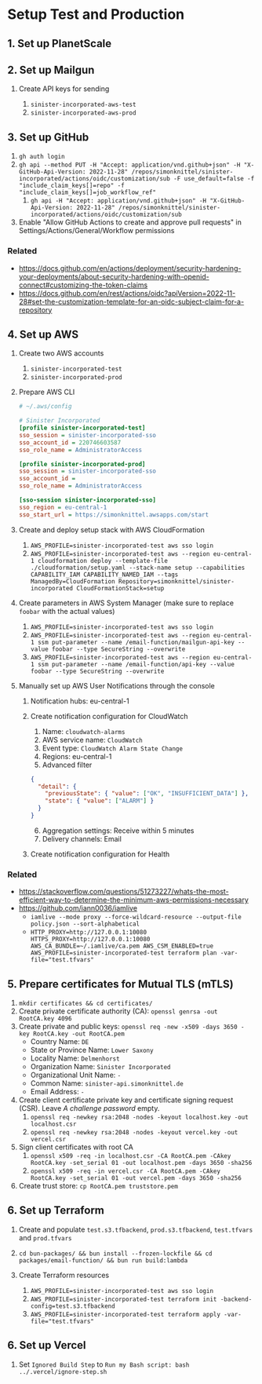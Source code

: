 # Setup Test and Production

## 1. Set up PlanetScale

## 2. Set up Mailgun

1. Create API keys for sending

   1. `sinister-incorporated-aws-test`
   2. `sinister-incorporated-aws-prod`

## 3. Set up GitHub

1. `gh auth login`
2. `gh api --method PUT -H "Accept: application/vnd.github+json" -H "X-GitHub-Api-Version: 2022-11-28" /repos/simonknittel/sinister-incorporated/actions/oidc/customization/sub -F use_default=false -f "include_claim_keys[]=repo" -f "include_claim_keys[]=job_workflow_ref"`
   1. `gh api -H "Accept: application/vnd.github+json" -H "X-GitHub-Api-Version: 2022-11-28" /repos/simonknittel/sinister-incorporated/actions/oidc/customization/sub`
3. Enable "Allow GitHub Actions to create and approve pull requests" in Settings/Actions/General/Workflow permissions

### Related

- https://docs.github.com/en/actions/deployment/security-hardening-your-deployments/about-security-hardening-with-openid-connect#customizing-the-token-claims
- https://docs.github.com/en/rest/actions/oidc?apiVersion=2022-11-28#set-the-customization-template-for-an-oidc-subject-claim-for-a-repository

## 4. Set up AWS

1. Create two AWS accounts

   1. `sinister-incorporated-test`
   2. `sinister-incorporated-prod`

2. Prepare AWS CLI

   ```ini
   # ~/.aws/config

   # Sinister Incorporated
   [profile sinister-incorporated-test]
   sso_session = sinister-incorporated-sso
   sso_account_id = 220746603587
   sso_role_name = AdministratorAccess

   [profile sinister-incorporated-prod]
   sso_session = sinister-incorporated-sso
   sso_account_id =
   sso_role_name = AdministratorAccess

   [sso-session sinister-incorporated-sso]
   sso_region = eu-central-1
   sso_start_url = https://simonknittel.awsapps.com/start
   ```

3. Create and deploy setup stack with AWS CloudFormation

   1. `AWS_PROFILE=sinister-incorporated-test aws sso login`
   2. `AWS_PROFILE=sinister-incorporated-test aws --region eu-central-1 cloudformation deploy --template-file ./cloudformation/setup.yaml --stack-name setup --capabilities CAPABILITY_IAM CAPABILITY_NAMED_IAM --tags ManagedBy=CloudFormation Repository=simonknittel/sinister-incorporated CloudFormationStack=setup`

4. Create parameters in AWS System Manager (make sure to replace `foobar` with the actual values)

   1. `AWS_PROFILE=sinister-incorporated-test aws sso login`
   2. `AWS_PROFILE=sinister-incorporated-test aws --region eu-central-1 ssm put-parameter --name /email-function/mailgun-api-key --value foobar --type SecureString --overwrite`
   3. `AWS_PROFILE=sinister-incorporated-test aws --region eu-central-1 ssm put-parameter --name /email-function/api-key --value foobar --type SecureString --overwrite`

5. Manually set up AWS User Notifications through the console

   1. Notification hubs: eu-central-1
   2. Create notification configuration for CloudWatch

      1. Name: `cloudwatch-alarms`
      2. AWS service name: `CloudWatch`
      3. Event type: `CloudWatch Alarm State Change`
      4. Regions: eu-central-1
      5. Advanced filter

      ```json
      {
        "detail": {
          "previousState": { "value": ["OK", "INSUFFICIENT_DATA"] },
          "state": { "value": ["ALARM"] }
        }
      }
      ```

      6. Aggregation settings: Receive within 5 minutes
      7. Delivery channels: Email

   3. Create notification configuration for Health

### Related

- https://stackoverflow.com/questions/51273227/whats-the-most-efficient-way-to-determine-the-minimum-aws-permissions-necessary
- https://github.com/iann0036/iamlive
  - `iamlive --mode proxy --force-wildcard-resource --output-file policy.json --sort-alphabetical`
  - `HTTP_PROXY=http://127.0.0.1:10080 HTTPS_PROXY=http://127.0.0.1:10080 AWS_CA_BUNDLE=~/.iamlive/ca.pem AWS_CSM_ENABLED=true AWS_PROFILE=sinister-incorporated-test terraform plan -var-file="test.tfvars"`

## 5. Prepare certificates for Mutual TLS (mTLS)

1. `mkdir certificates && cd certificates/`
2. Create private certificate authority (CA): `openssl genrsa -out RootCA.key 4096`
3. Create private and public keys: `openssl req -new -x509 -days 3650 -key RootCA.key -out RootCA.pem`
   - Country Name: `DE`
   - State or Province Name: `Lower Saxony`
   - Locality Name: `Delmenhorst`
   - Organization Name: `Sinister Incorporated`
   - Organizational Unit Name: `-`
   - Common Name: `sinister-api.simonknittel.de`
   - Email Address: `-`
4. Create client certificate private key and certificate signing request (CSR). Leave _A challenge password_ empty.
   1. `openssl req -newkey rsa:2048 -nodes -keyout localhost.key -out localhost.csr`
   2. `openssl req -newkey rsa:2048 -nodes -keyout vercel.key -out vercel.csr`
5. Sign client certificates with root CA
   1. `openssl x509 -req -in localhost.csr -CA RootCA.pem -CAkey RootCA.key -set_serial 01 -out localhost.pem -days 3650 -sha256`
   2. `openssl x509 -req -in vercel.csr -CA RootCA.pem -CAkey RootCA.key -set_serial 01 -out vercel.pem -days 3650 -sha256`
6. Create trust store: `cp RootCA.pem truststore.pem`

## 6. Set up Terraform

1. Create and populate `test.s3.tfbackend`, `prod.s3.tfbackend`, `test.tfvars` and `prod.tfvars`
2. `cd bun-packages/ && bun install --frozen-lockfile && cd packages/email-function/ && bun run build:lambda`
3. Create Terraform resources

   1. `AWS_PROFILE=sinister-incorporated-test aws sso login`
   2. `AWS_PROFILE=sinister-incorporated-test terraform init -backend-config=test.s3.tfbackend`
   3. `AWS_PROFILE=sinister-incorporated-test terraform apply -var-file="test.tfvars"`

## 6. Set up Vercel

1. Set `Ignored Build Step` to `Run my Bash script: bash ../.vercel/ignore-step.sh`
